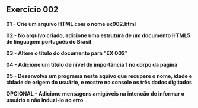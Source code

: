 ## Exercício 002

**01 - Crie um arquivo HTML com o nome ex002.html**

**02 - No arquivo criado, adicione uma estrutura de um documento HTML5 de linguagem português do Brasil**

**03 - Altere o título do documento para "EX 002"**

**04 - Adicione um título de nível de importância 1 no corpo da página**

**05 - Desenvolva um programa neste aquivo que recupere o nome, idade e cidade de origem do usuário, e mostre no console os três dados digitados**

**OPCIONAL - Adicione mensagens amigáveis na intencão de informar o usuário e não induzi-lo ao erro**